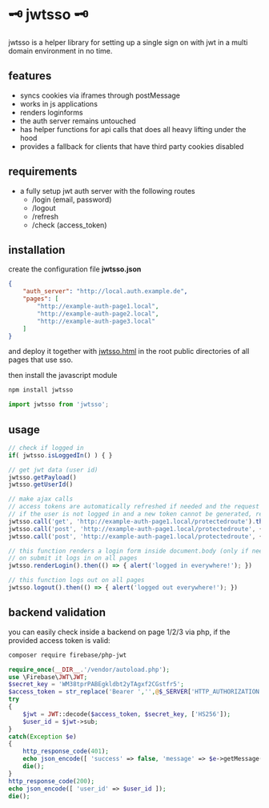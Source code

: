 # 🗝️ jwtsso 🗝️

jwtsso is a helper library for setting up a single sign on with jwt in a multi domain environment in no time.

## features

- syncs cookies via iframes through postMessage
- works in js applications
- renders loginforms
- the auth server remains untouched
- has helper functions for api calls that does all heavy lifting under the hood
- provides a fallback for clients that have third party cookies disabled

## requirements

- a fully setup jwt auth server with the following routes
  - /login (email, password)
  - /logout
  - /refresh
  - /check (access_token)

## installation

create the configuration file **jwtsso.json**

```json
{
    "auth_server": "http://local.auth.example.de",
    "pages": [
        "http://example-auth-page1.local",
        "http://example-auth-page2.local",
        "http://example-auth-page3.local"
    ]
}
```

and deploy it together with [jwtsso.html](https://github.com/vielhuber/jwtsso/blob/master/jwtsso.html) in the root public directories of all pages that use sso.

then install the javascript module
```bash
npm install jwtsso
```
```js
import jwtsso from 'jwtsso';
```

## usage

```js
// check if logged in
if( jwtsso.isLoggedIn() ) { }

// get jwt data (user id)
jwtsso.getPayload()
jwtsso.getUserId()

// make ajax calls
// access tokens are automatically refreshed if needed and the request then is called again
// if the user is not logged in and a new token cannot be generated, renderLogin() is called and after a succesful login, the request is again repeated
jwtsso.call('get', 'http://example-auth-page1.local/protectedroute').then((data) => { }).catch((error) => { })
jwtsso.call('post', 'http://example-auth-page1.local/protectedroute', { foo: 'bar' }).then((data) => { }).catch((error) => { })
jwtsso.call('post', 'http://example-auth-page1.local/protectedroute', { foo: 'bar' }, { Bar: 'baz' }).then((data) => { }).catch((error) => { })

// this function renders a login form inside document.body (only if needed)
// on submit it logs in on all pages
jwtsso.renderLogin().then(() => { alert('logged in everywhere!'); })

// this function logs out on all pages
jwtsso.logout().then(() => { alert('logged out everywhere!'); })
```

## backend validation

you can easily check inside a backend on page 1/2/3 via php, if the provided access token is valid:
```bash
composer require firebase/php-jwt
```
```php
require_once(__DIR__.'/vendor/autoload.php');
use \Firebase\JWT\JWT;
$secret_key = 'WM38tprPABEgkldbt2yTAgxf2CGstfr5';
$access_token = str_replace('Bearer ','',@$_SERVER['HTTP_AUTHORIZATION']);
try
{
    $jwt = JWT::decode($access_token, $secret_key, ['HS256']);
    $user_id = $jwt->sub;
}
catch(Exception $e)
{
    http_response_code(401);
    echo json_encode([ 'success' => false, 'message' => $e->getMessage() ]);
    die();
}
http_response_code(200);
echo json_encode([ 'user_id' => $user_id ]);
die();